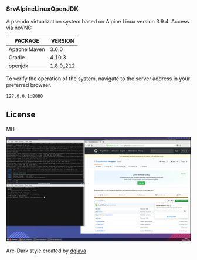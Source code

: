 ### SrvAlpineLinuxOpenJDK

A pseudo virtualization system based on Alpine Linux version 3.9.4. Access via noVNC

| PACKAGE | VERSION |
| ------ | ------ |
| Apache Maven | 3.6.0 |
| Gradle | 4.10.3 |
| openjdk | 1.8.0_212 |


To verify the operation of the system, navigate to the server address in your preferred browser.
```sh
127.0.0.1:8080
```

License
----

MIT


![AlpineLinux](https://raw.githubusercontent.com/SimpleMethod/SrvAlpineLinuxOpenJDK/master/images/Screenshot_1.PNG)

Arc-Dark style created by [dglava](https://github.com/dglava/arc-openbox) 
